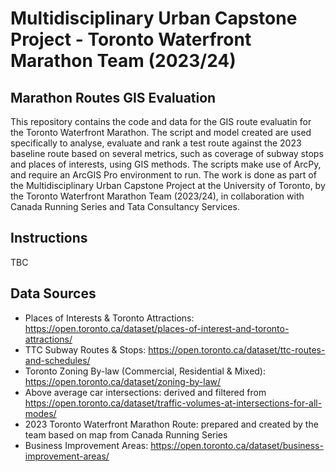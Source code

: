 # Multidisciplinary Urban Capstone Project - Toronto Waterfront Marathon Team (2023/24)

## Marathon Routes GIS Evaluation

This repository contains the code and data for the GIS route evaluatin for the Toronto Waterfront Marathon. The script and model created are used specifically to analyse, evaluate and rank a test route against the 2023 baseline route based on several metrics, such as coverage of subway stops and places of interests, using GIS methods. The scripts make use of ArcPy, and require an ArcGIS Pro environment to run. The work is done as part of the Multidisciplinary Urban Capstone Project at the University of Toronto, by the Toronto Waterfront Marathon Team (2023/24), in collaboration with Canada Running Series and Tata Consultancy Services.

## Instructions

TBC

## Data Sources

- Places of Interests & Toronto Attractions: https://open.toronto.ca/dataset/places-of-interest-and-toronto-attractions/
- TTC Subway Routes & Stops: https://open.toronto.ca/dataset/ttc-routes-and-schedules/
- Toronto Zoning By-law (Commercial, Residential & Mixed): https://open.toronto.ca/dataset/zoning-by-law/
- Above average car intersections: derived and filtered from https://open.toronto.ca/dataset/traffic-volumes-at-intersections-for-all-modes/
- 2023 Toronto Waterfront Marathon Route: prepared and created by the team based on map from Canada Running Series
- Business Improvement Areas: https://open.toronto.ca/dataset/business-improvement-areas/
